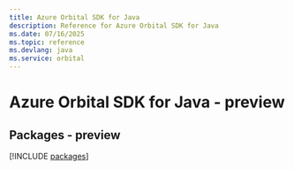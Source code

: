 ```yaml
---
title: Azure Orbital SDK for Java
description: Reference for Azure Orbital SDK for Java
ms.date: 07/16/2025
ms.topic: reference
ms.devlang: java
ms.service: orbital
---
```

# Azure Orbital SDK for Java - preview
## Packages - preview
[!INCLUDE [packages](orbital-index.md)]